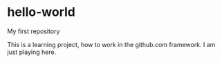 # hello-world
My first repository

This is a learning project, how to work in the github.com framework.
I am just playing here.
